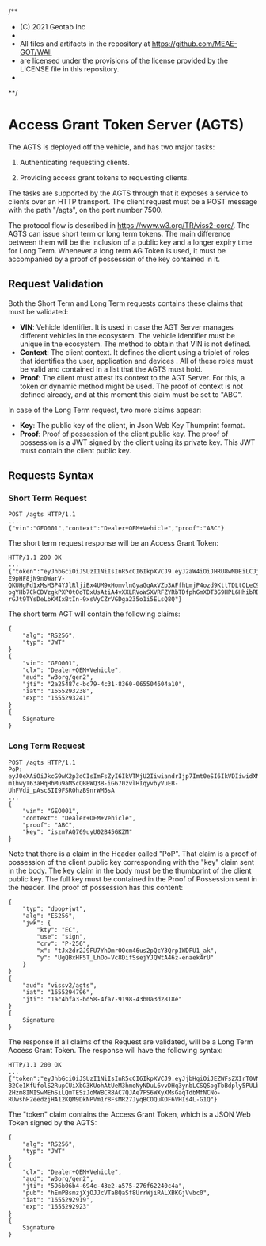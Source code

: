 /**
* (C) 2021 Geotab Inc
*
* All files and artifacts in the repository at https://github.com/MEAE-GOT/WAII
* are licensed under the provisions of the license provided by the LICENSE file in this repository.
*
**/

# Access Grant Token Server (AGTS)

 
The AGTS is deployed off the vehicle, and has two major tasks:
 

1. Authenticating requesting clients.

2. Providing access grant tokens to requesting clients.

  

The tasks are supported by the AGTS through that it exposes a service to clients over an HTTP transport.
The client request must be a POST message with the path "/agts", on the port number 7500.

The protocol flow is described in https://www.w3.org/TR/viss2-core/. 
The AGTS can issue short term or long term tokens. The main difference between them will be the inclusion of a public key and a longer expiry time for Long Term. Whenever a long term AG Token is used, it must be accompanied by a proof of possession of the key contained in it. 

## Request Validation
Both the Short Term and Long Term requests contains these claims that must be validated:

- **VIN**: Vehicle Identifier. It is used in case the AGT Server manages different vehicles in the ecosystem. The vehicle identifier must be unique in the ecosystem. The method to obtain that VIN is not defined.
- **Context**: The client context. It defines the client using a triplet of roles that identifies the user, application and devices . All of these roles must be valid and contained in a list that the AGTS must hold.
- **Proof**: The client must attest its context to the AGT Server. For this, a token or dynamic method might be used. The proof of context is not defined already, and at this moment this claim must be set to "ABC".

In case of the Long Term request, two more claims appear:
- **Key**: The public key of the client, in Json Web Key Thumprint format.
- **Proof**: Proof of possession of the client public key. The proof of possession is a JWT signed by the client using its private key. This JWT must contain the client public key. 


## Requests Syntax

### Short Term Request
```
POST /agts HTTP/1.1
...
{"vin":"GEO001","context":"Dealer+OEM+Vehicle","proof":"ABC"}
```
The short term request response will be an Access Grant Token:
```
HTTP/1.1 200 OK
...
{"token":"eyJhbGciOiJSUzI1NiIsInR5cCI6IkpXVCJ9.eyJ2aW4iOiJHRU8wMDEiLCJjbHgiOiJEZWFsZXIrT0VNK1ZlaGljbGUiLCJhdWQiOiJ3M29yZy9nZW4yIiwianRpIjoiMmEyNTQ4N2MtYmM3OS00YzMxLTgzNjAtMDY1NTA0NjA0YTEwIiwiaWF0IjoiMTY1NTI5MzIzOCIsImV4cCI6IjE2NTUyOTMyNDEifQ.TePt7ny7hXS_E1ocCwP5T0N2r7hm9iszGSkPTLoo-E9pHF8jN9n0WarV-QKUHgPd1xMsM3P4YJlRljiBx4UM9xHomvlnGyaGqAxVZb3AFfhLmjP4ozd9KttTDLtOLeC9q7SywApWMo1PGlqdhtZ8rwbSsIjl0-ogYHb7CkCDVzgkPXP0tOoTDxUsAtiA4vXXLRVoWSXVRFZYRbTDfphGmXDT3G9HPL6HhibRBU3sVliMOkXwSqG1TSnbJsoARAWVNxx2SgPKrZMWBI3E7f1OHnaR96TLr1xI2mOXNU-rGJt9TYsDeLbKMIxBtIn-9xsVyCZrVGDga235o1i5ELsQ8Q"}
```
The short term AGT will contain the following claims:
```
{
	"alg": "RS256",
	"typ": "JWT"
}
{
	"vin": "GEO001",
	"clx": "Dealer+OEM+Vehicle",
	"aud": "w3org/gen2",
	"jti": "2a25487c-bc79-4c31-8360-065504604a10",
	"iat": "1655293238",
	"exp": "1655293241"
}
{
	Signature
}
```

### Long  Term Request
```
POST /agts HTTP/1.1
PoP: eyJ0eXAiOiJkcG9wK2p3dCIsImFsZyI6IkVTMjU2IiwiandrIjp7Imt0eSI6IkVDIiwidXNlIjoic2lnbiIsImNydiI6IlAtMjU2IiwieCI6InRKeDJkcjJKOUZVN1loT21yME9jbTQ2dXMycFFjWTNRcnAxV0RGVTFfYWsiLCJ5IjoiVWdRQnhIRjVUX0xoT28tVmM4RGlmU3NlallKUVd0QTQ2ei1lbmFlazRyVSJ9fQ.eyJhdWQiOiJ2aXNzdjIvYWd0cyIsImlhdCI6IjE2NTUyOTI5MTkiLCJqdGkiOiIzZTZjNmNlMy00YmUyLTQwZmUtYjc5Yi00MzQ2YjBjNmY2MjkifQ.MqM57OE-m1hwyT63aHqHhMu9aMScQBEWQ3B-iG670zvlHIqyvbyVuEB-UhFVdi_pAscSII9FSROhzB9nrWM5sA
...
{
	"vin": "GEO001",
	"context": "Dealer+OEM+Vehicle",
	"proof": "ABC",
	"key": "iszm7AQ769uyU02B45GKZM"
}
```
Note that there is a claim in the Header called "PoP". That claim is a proof of possession of the client public key corresponding with the "key" claim sent in the body. The key claim in the body must be the thumbprint of the client public key. The full key must be contained in the Proof of Possession sent in the header. The proof of possession has this content:
```
{
	"typ": "dpop+jwt",
	"alg": "ES256",
	"jwk": {
		"kty": "EC",
		"use": "sign",
		"crv": "P-256",
		"x": "tJx2dr2J9FU7YhOmr0Ocm46us2pQcY3Qrp1WDFU1_ak",
		"y": "UgQBxHF5T_LhOo-Vc8DifSsejYJQWtA46z-enaek4rU"
	}
}
{
	"aud": "vissv2/agts",
	"iat": "1655294796",
	"jti": "1ac4bfa3-bd58-4fa7-9198-43b0a3d2818e"
}
{
	Signature
}
```
The response if all claims of the Request are validated, will be a Long Term Access Grant Token. The response will have the following syntax:
```
HTTP/1.1 200 OK
...
{"token":"eyJhbGciOiJSUzI1NiIsInR5cCI6IkpXVCJ9.eyJjbHgiOiJEZWFsZXIrT0VNK1ZlaGljbGUiLCJhdWQiOiJ3M29yZy9nZW4yIiwianRpIjoiNTk2YjA2YjQtNjk0Yy00M2UyLWE1NzUtMjc2ZjYyMjQwYzRhIiwicHViIjoiaEVtUEJzbXpqWGpPSkpjVlRhQlFhU2Y4VXJyV2ppUkFMWEJLR2pWdmJjMCIsImlhdCI6IjE2NTUyOTI5MTkiLCJleHAiOiIxNjU1MjkyOTIzIn0.OJFbGVWknd-B2Ce1KfUfolS2RupCUiXbG3KUohAtUeM3hmoNyNDuL6vvDHq3ynbLCSQSpgTbBdply5PULbZ8LytNbkT4qnoKHgcaewSZfBS1ddSIsgFupbJ3Dk1X_8pDZOpSb8i26mMHn7mdhu_OKeIkKYXUd9I9XjPLme1SgeTnNcUCf_g4vPCbkx1CPlyVM6bH9eF6pBoI_Y16GQRa3cshnYVY_JID-2Hzm8IMISwMEhSiLQmTESzJoMWBCR8AC7QJAe7FS6WXyXMsGaqTdbMfNCNo-RUwshH2eedzjHA12KQM9DkNPVm1r8FsMR27JyqBCOQuKOF6VHIs4L-G1Q"}
```

The "token" claim  contains the Access Grant Token, which is a JSON Web Token signed by the AGTS:
```
{
	"alg": "RS256",
	"typ": "JWT"
}
{
	"clx": "Dealer+OEM+Vehicle",
	"aud": "w3org/gen2",
	"jti": "596b06b4-694c-43e2-a575-276f62240c4a",
	"pub": "hEmPBsmzjXjOJJcVTaBQaSf8UrrWjiRALXBKGjVvbc0",
	"iat": "1655292919",
	"exp": "1655292923"
}
{
	Signature
}
```